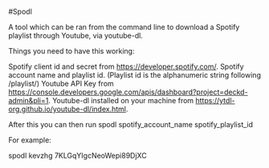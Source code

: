 #Spodl

A tool which can be ran from the command line to download a Spotify playlist through Youtube, via youtube-dl.

Things you need to have this working:

Spotify client id and secret from https://developer.spotify.com/.
Spotify account name and playlist id. (Playlist id is the alphanumeric string following /playlist/)
Youtube API Key from https://console.developers.google.com/apis/dashboard?project=deckd-admin&pli=1.
Youtube-dl installed on your machine from https://ytdl-org.github.io/youtube-dl/index.html.

After this you can then run spodl spotify_account_name spotify_playlist_id

For example:

spodl kevzhg 7KLGqYIgcNeoWepi89DjXC
